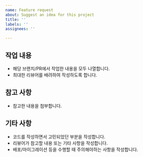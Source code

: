 ```yaml
---
name: Feature request
about: Suggest an idea for this project
title: ''
labels: ''
assignees: ''

---
```


## 작업 내용

- 해당 브랜치/PR에서 작업한 내용을 모두 나열합니다.
- 최대한 리뷰어를 배려하여 작성하도록 합니다.

## 참고 사항

- 참고한 내용을 첨부합니다.

## 기타 사항

- 코드를 작성하면서 고민되었던 부분을 작성합니다.
- 리뷰어가 참고할 내용 또는 기타 사항을 작성합니다.
- 배포/마이그레이션 등을 수행할 때 주의해야하는 사항을 작성합니다.
